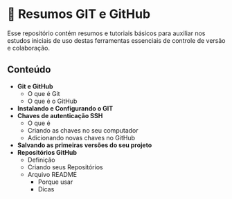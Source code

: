 
# 📑 Resumos GIT e GitHub

Esse repositório contém resumos e tutoriais básicos para auxiliar nos estudos iniciais de uso destas ferramentas essenciais de controle de versão e colaboração.


## Conteúdo
- **Git e GitHub**
    - O que é Git
    - O que é o GitHub
- **Instalando e Configurando o GIT**
- **Chaves de autenticação SSH**
    - O que é
    - Criando as chaves no seu computador
    - Adicionando novas chaves no GitHub
- **Salvando as primeiras versões do seu projeto**
- **Repositórios GitHub**
    - Definição
    - Criando seus Repositórios
    - Arquivo README
        - Porque usar
        - Dicas
